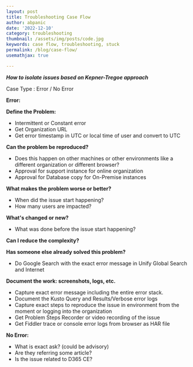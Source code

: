 ```yaml
---
layout: post
title: Troubleshooting Case Flow
author: abpanic
date: '2022-12-10'
category: troubleshooting
thumbnail: /assets/img/posts/code.jpg
keywords: case flow, troubleshooting, stuck
permalink: /blog/case-flow/
usemathjax: true

---
```


***How to isolate issues based on Kepner-Tregoe approach***

Case Type : Error / No Error

**Error:**

**Define the Problem:**
+ Intermittent or Constant error
+ Get Organization URL
+ Get error timestamp in UTC or local time of user and convert to UTC

**Can the problem be reproduced?**
+ Does this happen on other machines or other environments like a different organization or different browser?
+ Approval for support instance for online organization
+ Approval for Database copy for On-Premise instances  	


**What makes the problem worse or better?**
+ When did the issue start happening?  
+ How many users are impacted?	


**What's changed or new?**
+ What was done before the issue start happening?


**Can I reduce the complexity?** 



**Has someone else already solved this problem?**
+ Do Google Search with the exact error message in Unify Global Search and Internet


**Document the work: screenshots, logs, etc.**
+ Capture exact error message including the entire error stack.
+ Document the Kusto Query and Results/Verbose error logs
+ Capture exact steps to reproduce the issue in environment from the moment or logging into the organization
+ Get Problem Steps Recorder or video recording of the issue
+ Get Fiddler trace or console error logs from browser as HAR file



**No Error:**
+ What is exact ask? (could be advisory)
+ Are they referring some article?
+ Is the issue related to D365 CE?
